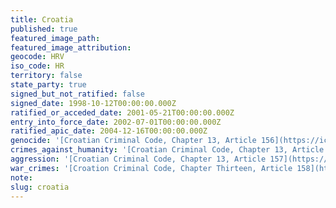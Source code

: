 ```yaml
---
title: Croatia
published: true
featured_image_path:
featured_image_attribution:
geocode: HRV
iso_code: HR
territory: false
state_party: true
signed_but_not_ratified: false
signed_date: 1998-10-12T00:00:00.000Z
ratified_or_acceded_date: 2001-05-21T00:00:00.000Z
entry_into_force_date: 2002-07-01T00:00:00.000Z
ratified_apic_date: 2004-12-16T00:00:00.000Z
genocide: '[Croatian Criminal Code, Chapter 13, Article 156](https://iccdb.hrlc.net/data/doc/179/keyword/46/)'
crimes_against_humanity: '[Croatian Criminal Code, Chapter 13, Article 157A](https://iccdb.hrlc.net/data/doc/179/keyword/13/)'
aggression: '[Croatian Criminal Code, Chapter 13, Article 157](https://iccdb.hrlc.net/data/doc/179/keyword/1/)'
war_crimes: '[Croation Criminal Code, Chapter Thirteen, Article 158](https://iccdb.hrlc.net/data/doc/179/keyword/145/)'
note:
slug: croatia
---
```



